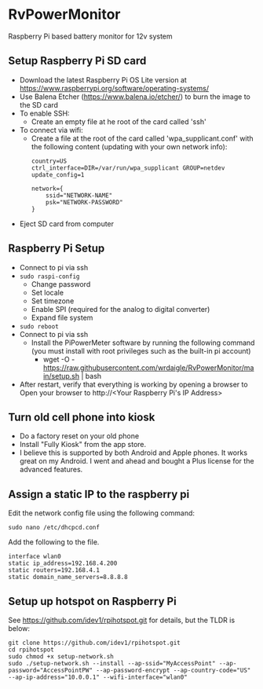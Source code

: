 # RvPowerMonitor
Raspberry Pi based battery monitor for 12v system

## Setup Raspberry Pi SD card
- Download the latest Raspberry Pi OS Lite version at https://www.raspberrypi.org/software/operating-systems/
- Use Balena Etcher (https://www.balena.io/etcher/) to burn the image to the SD card
- To enable SSH: 
  - Create an empty file at he root of the card called 'ssh'
- To connect via wifi:
  - Create a file at the root of the card called 'wpa_supplicant.conf' with the following content (updating with your own network info):
    ```
    country=US
    ctrl_interface=DIR=/var/run/wpa_supplicant GROUP=netdev
    update_config=1

    network={
        ssid="NETWORK-NAME"
        psk="NETWORK-PASSWORD"
    }
    ```
- Eject SD card from computer

## Raspberry Pi Setup
- Connect to pi via ssh
- `sudo raspi-config`
  - Change password
  - Set locale
  - Set timezone
  - Enable SPI (required for the analog to digital converter)
  - Expand file system
- `sudo reboot`
- Connect to pi via ssh
  - Install the PiPowerMeter software by running the following command (you must install with root privileges such as the built-in pi account)
    - wget -O - https://raw.githubusercontent.com/wrdaigle/RvPowerMonitor/main/setup.sh | bash
- After restart, verify that everything is working by opening a browser to Open your browser to http://<Your Raspberry Pi's IP Address>

## Turn old cell phone into kiosk
- Do a factory reset on your old phone
- Install "Fully Kiosk" from the app store. 
- I believe this is supported by both Android and Apple phones.  It works great on my Android.  I went and ahead and bought a Plus license for the advanced features. 

## Assign a static IP to the raspberry pi
Edit the network config file using the following command:
```
sudo nano /etc/dhcpcd.conf
```
Add the following to the file.  
```
interface wlan0
static ip_address=192.168.4.200
static routers=192.168.4.1
static domain_name_servers=8.8.8.8
```

## Setup up hotspot on Raspberry Pi 

See https://github.com/idev1/rpihotspot.git for details, but the TLDR is below:
```
git clone https://github.com/idev1/rpihotspot.git
cd rpihotspot
sudo chmod +x setup-network.sh
sudo ./setup-network.sh --install --ap-ssid="MyAccessPoint" --ap-password="AccessPointPW" --ap-password-encrypt --ap-country-code="US" --ap-ip-address="10.0.0.1" --wifi-interface="wlan0"
```